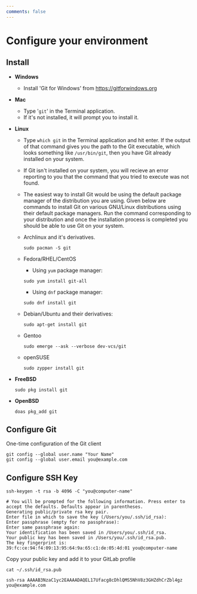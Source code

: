 ```yaml
---
comments: false
---
```


# Configure your environment

## Install

- **Windows**
  - Install 'Git for Windows' from <https://gitforwindows.org>

- **Mac**
  - Type '`git`' in the Terminal application.
  - If it's not installed, it will prompt you to install it.

- **Linux**
  
  - Type `which git` in the Terminal application and hit enter. If the output of that command gives you the path to the Git executable, which looks something like `/usr/bin/git`, then you have Git already installed on your system.
  
  - If Git isn't installed on your system, you will recieve an error reporting to you that the command that you tried to execute was not found. 
  
  - The easiest way to install Git would be using the default package manager of the distribution you are using. Given below are commands to install Git on various GNU/Linux distributions using their default package managers. Run the command corresponding to your distribution and once the installation process is completed you should be able to use Git on your system.

  - Archlinux and it's derivatives.

    ```shell
    sudo pacman -S git
    ```
    
  - Fedora/RHEL/CentOS
    - Using `yum` package manager:
  
    ```shell
    sudo yum install git-all
    ```
  
    - Using `dnf` package manager:
  
    ```shell
    sudo dnf install git
    ```

  - Debian/Ubuntu and their derivatives: 
  
    ```shell
    sudo apt-get install git
    ```
    
  - Gentoo
  
    ```shell
    sudo emerge --ask --verbose dev-vcs/git
    ```

  - openSUSE
    
    ```shell
    sudo zypper install git
    ```

- **FreeBSD**
  
  ```shell
  sudo pkg install git
  ```

- **OpenBSD**

  ```shell
  doas pkg_add git
  ```

## Configure Git

One-time configuration of the Git client

```shell
git config --global user.name "Your Name"
git config --global user.email you@example.com
```

## Configure SSH Key

```shell
ssh-keygen -t rsa -b 4096 -C "you@computer-name"
```

```shell
# You will be prompted for the following information. Press enter to accept the defaults. Defaults appear in parentheses.
Generating public/private rsa key pair.
Enter file in which to save the key (/Users/you/.ssh/id_rsa):
Enter passphrase (empty for no passphrase):
Enter same passphrase again:
Your identification has been saved in /Users/you/.ssh/id_rsa.
Your public key has been saved in /Users/you/.ssh/id_rsa.pub.
The key fingerprint is:
39:fc:ce:94:f4:09:13:95:64:9a:65:c1:de:05:4d:01 you@computer-name
```

Copy your public key and add it to your GitLab profile

```shell
cat ~/.ssh/id_rsa.pub
```

```shell
ssh-rsa AAAAB3NzaC1yc2EAAAADAQEL17Ufacg8cDhlQMS5NhV8z3GHZdhCrZbl4gz you@example.com
```
